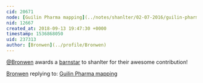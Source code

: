```yaml
---
cid: 20671
node: [Guilin Pharma mapping](../notes/shanlter/02-07-2016/guilin-pharma-mapping)
nid: 12667
created_at: 2018-09-13 19:47:30 +0000
timestamp: 1536868050
uid: 237313
author: [Bronwen](../profile/Bronwen)
---
```


[@Bronwen](/profile/Bronwen) awards a <a href="//publiclab.org/wiki/barnstars">barnstar</a> to shanlter for their awesome contribution!

[Bronwen](../profile/Bronwen) replying to: [Guilin Pharma mapping](../notes/shanlter/02-07-2016/guilin-pharma-mapping)

